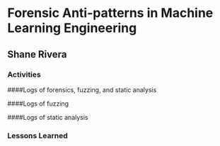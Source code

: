 # Forensic Anti-patterns in Machine Learning Engineering 

## Shane Rivera

### Activities

####Logs of forensics, fuzzing, and static analysis

####Logs of fuzzing

####Logs of static analysis



### Lessons Learned
